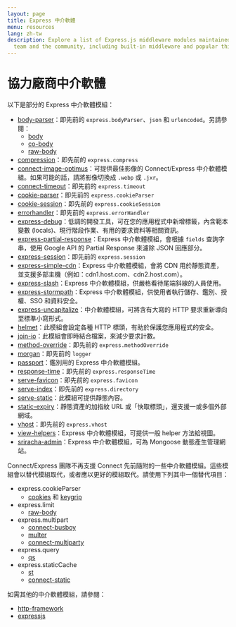 ```yaml
---
layout: page
title: Express 中介軟體
menu: resources
lang: zh-tw
description: Explore a list of Express.js middleware modules maintained by the Express
  team and the community, including built-in middleware and popular third-party modules.
---
```


# 協力廠商中介軟體

以下是部分的 Express 中介軟體模組：

  - [body-parser](https://github.com/expressjs/body-parser)：即先前的 `express.bodyParser`、`json` 和 `urlencoded`。另請參閱：
    - [body](https://github.com/raynos/body)
    - [co-body](https://github.com/visionmedia/co-body)
    - [raw-body](https://github.com/stream-utils/raw-body)
  - [compression](https://github.com/expressjs/compression)：即先前的 `express.compress`
  - [connect-image-optimus](https://github.com/msemenistyi/connect-image-optimus)：可提供最佳影像的 Connect/Express 中介軟體模組。如果可能的話，請將影像切換成 `.webp` 或 `.jxr`。
  - [connect-timeout](https://github.com/expressjs/timeout)：即先前的 `express.timeout`
  - [cookie-parser](https://github.com/expressjs/cookie-parser)：即先前的 `express.cookieParser`
  - [cookie-session](https://github.com/expressjs/cookie-session)：即先前的 `express.cookieSession`
  - [errorhandler](https://github.com/expressjs/errorhandler)：即先前的 `express.errorHandler`
  - [express-debug](https://github.com/devoidfury/express-debug)：低調的開發工具，可在您的應用程式中新增標籤，內含範本變數 (locals)、現行階段作業、有用的要求資料等相關資訊。
  - [express-partial-response](https://github.com/nemtsov/express-partial-response)：Express 中介軟體模組，會根據 `fields` 查詢字串，使用 Google API 的 Partial Response 來濾除 JSON 回應部分。
  - [express-session](https://github.com/expressjs/session)：即先前的 `express.session`
  - [express-simple-cdn](https://github.com/jamiesteven/express-simple-cdn)：Express 中介軟體模組，會將 CDN 用於靜態資產，並支援多部主機（例如：cdn1.host.com、cdn2.host.com）。
  - [express-slash](https://github.com/ericf/express-slash)：Express 中介軟體模組，供嚴格看待尾端斜線的人員使用。
  - [express-stormpath](https://github.com/stormpath/stormpath-express)：Express 中介軟體模組，供使用者執行儲存、鑑別、授權、SSO 和資料安全。
  - [express-uncapitalize](https://github.com/jamiesteven/express-uncapitalize)：中介軟體模組，可將含有大寫的 HTTP 要求重新導向至標準小寫形式。
  - [helmet](https://github.com/helmetjs/helmet)：此模組會設定各種 HTTP 標頭，有助於保護您應用程式的安全。
  - [join-io](https://github.com/coderaiser/join-io "join-io")：此模組會即時結合檔案，來減少要求計數。
  - [method-override](https://github.com/expressjs/method-override)：即先前的 `express.methodOverride`
  - [morgan](https://github.com/expressjs/morgan)：即先前的 `logger`
  - [passport](https://github.com/jaredhanson/passport)：鑑別用的 Express 中介軟體模組。
  - [response-time](https://github.com/expressjs/response-time)：即先前的 `express.responseTime`
  - [serve-favicon](https://github.com/expressjs/serve-favicon)：即先前的 `express.favicon`
  - [serve-index](https://github.com/expressjs/serve-index)：即先前的 `express.directory`
  - [serve-static](https://github.com/expressjs/serve-static)：此模組可提供靜態內容。
  - [static-expiry](https://github.com/paulwalker/connect-static-expiry)：靜態資產的加指紋 URL 或「快取標頭」，還支援一或多個外部網域。
  - [vhost](https://github.com/expressjs/vhost)：即先前的 `express.vhost`
  - [view-helpers](https://github.com/madhums/node-view-helpers)：Express 中介軟體模組，可提供一般 helper 方法給視圖。
  - [sriracha-admin](https://github.com/hdngr/siracha)：Express 中介軟體模組，可為 Mongoose 動態產生管理網站。

Connect/Express 團隊不再支援 Connect 先前隨附的一些中介軟體模組。這些模組會以替代模組取代，或者應以更好的模組取代。請使用下列其中一個替代項目：

  - express.cookieParser
    - [cookies](https://github.com/jed/cookies) 和 [keygrip](https://github.com/jed/keygrip)
  - express.limit
    - [raw-body](https://github.com/stream-utils/raw-body)
  - express.multipart
    - [connect-busboy](https://github.com/mscdex/connect-busboy)
    - [multer](https://github.com/expressjs/multer)
    - [connect-multiparty](https://github.com/superjoe30/connect-multiparty)
  - express.query
    - [qs](https://github.com/visionmedia/node-querystring)
  - express.staticCache
    - [st](https://github.com/isaacs/st)
    - [connect-static](https://github.com/andrewrk/connect-static)

如需其他的中介軟體模組，請參閱：

 - [http-framework](https://github.com/Raynos/http-framework/wiki/Modules)
 - [expressjs](https://github.com/expressjs)
